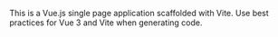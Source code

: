 <!-- Use this file to provide workspace-specific custom instructions to Copilot. For more details, visit https://code.visualstudio.com/docs/copilot/copilot-customization#_use-a-githubcopilotinstructionsmd-file -->

This is a Vue.js single page application scaffolded with Vite. Use best practices for Vue 3 and Vite when generating code.
